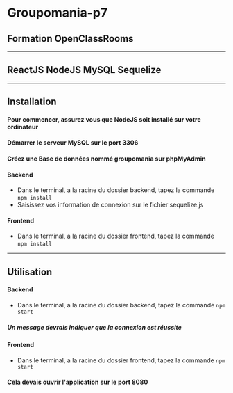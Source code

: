 # Groupomania-p7

## Formation OpenClassRooms

---

## ReactJS NodeJS MySQL Sequelize

---

## Installation

#### Pour commencer, assurez vous que NodeJS soit installé sur votre ordinateur

#### **Démarrer le serveur MySQL sur le port 3306**

#### Créez une Base de données nommé groupomania sur phpMyAdmin

#### Backend

- Dans le terminal, a la racine du dossier backend, tapez la commande  
  `npm install`
- Saisissez vos information de connexion sur le fichier sequelize.js

#### Frontend

- Dans le terminal, a la racine du dossier frontend, tapez la commande  
  `npm install`

---

## Utilisation

#### Backend

- Dans le terminal, a la racine du dossier backend, tapez la commande
  `npm start`

##### Un message devrais indiquer que la connexion est réussite

#### Frontend

- Dans le terminal, a la racine du dossier frontend, tapez la commande
  `npm start`

#### Cela devais ouvrir l'application sur le port 8080
